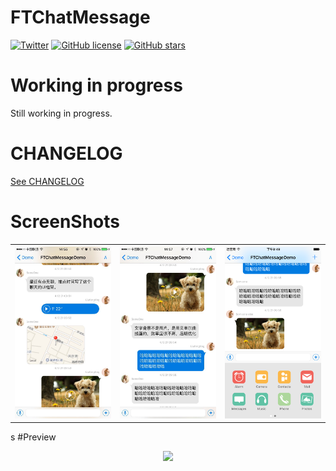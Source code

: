 

# FTChatMessage

[![Twitter](https://img.shields.io/badge/twitter-@liufengting-blue.svg?style=flat)](http://twitter.com/liufengting) 
[![GitHub license](https://img.shields.io/badge/license-MIT-blue.svg)](https://raw.githubusercontent.com/liufengting/FTChatMessage/master/LICENSE)
[![GitHub stars](https://img.shields.io/github/stars/liufengting/FTChatMessage.svg)](https://github.com/liufengting/FTChatMessage/stargazers)


# Working in progress

Still working in progress.

# CHANGELOG

[See CHANGELOG](https://github.com/liufengting/FTChatMessage/blob/master/CHANGELOG.md)

# ScreenShots

<table>
  <tr>
    <th><img src="/ResourceImages/1.jpg" width="250"/></th>
    <th><img src="/ResourceImages/2.jpg" width="250"/></th>
    <th><img src="/ResourceImages/3.jpg" width="250"/></th>
  </tr>
</table>

s
#Preview

<center><img src="/ResourceImages/ChatMessageDemo.gif" width="300"/></center>






